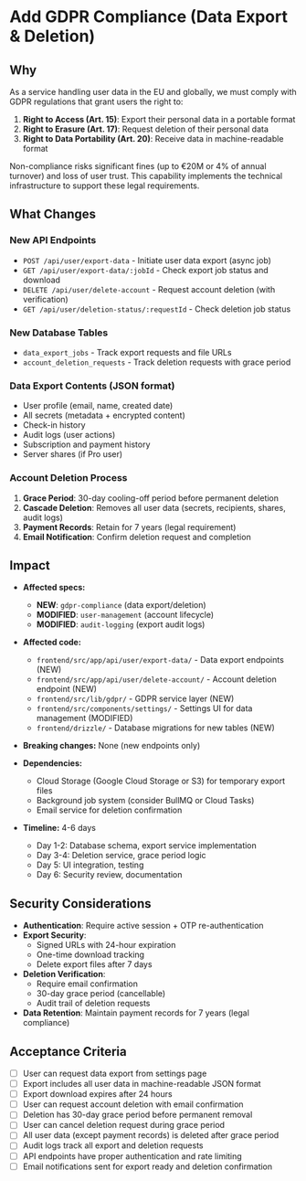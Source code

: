 # Add GDPR Compliance (Data Export & Deletion)

## Why

As a service handling user data in the EU and globally, we must comply with GDPR
regulations that grant users the right to:

1. **Right to Access (Art. 15)**: Export their personal data in a portable
   format
2. **Right to Erasure (Art. 17)**: Request deletion of their personal data
3. **Right to Data Portability (Art. 20)**: Receive data in machine-readable
   format

Non-compliance risks significant fines (up to €20M or 4% of annual turnover) and
loss of user trust. This capability implements the technical infrastructure to
support these legal requirements.

## What Changes

### New API Endpoints

- `POST /api/user/export-data` - Initiate user data export (async job)
- `GET /api/user/export-data/:jobId` - Check export job status and download
- `DELETE /api/user/delete-account` - Request account deletion (with
  verification)
- `GET /api/user/deletion-status/:requestId` - Check deletion job status

### New Database Tables

- `data_export_jobs` - Track export requests and file URLs
- `account_deletion_requests` - Track deletion requests with grace period

### Data Export Contents (JSON format)

- User profile (email, name, created date)
- All secrets (metadata + encrypted content)
- Check-in history
- Audit logs (user actions)
- Subscription and payment history
- Server shares (if Pro user)

### Account Deletion Process

1. **Grace Period**: 30-day cooling-off period before permanent deletion
2. **Cascade Deletion**: Removes all user data (secrets, recipients, shares,
   audit logs)
3. **Payment Records**: Retain for 7 years (legal requirement)
4. **Email Notification**: Confirm deletion request and completion

## Impact

- **Affected specs:**
  - **NEW**: `gdpr-compliance` (data export/deletion)
  - **MODIFIED**: `user-management` (account lifecycle)
  - **MODIFIED**: `audit-logging` (export audit logs)
- **Affected code:**
  - `frontend/src/app/api/user/export-data/` - Data export endpoints (NEW)
  - `frontend/src/app/api/user/delete-account/` - Account deletion endpoint
    (NEW)
  - `frontend/src/lib/gdpr/` - GDPR service layer (NEW)
  - `frontend/src/components/settings/` - Settings UI for data management
    (MODIFIED)
  - `frontend/drizzle/` - Database migrations for new tables (NEW)
- **Breaking changes:** None (new endpoints only)

- **Dependencies:**
  - Cloud Storage (Google Cloud Storage or S3) for temporary export files
  - Background job system (consider BullMQ or Cloud Tasks)
  - Email service for deletion confirmation
- **Timeline:** 4-6 days
  - Day 1-2: Database schema, export service implementation
  - Day 3-4: Deletion service, grace period logic
  - Day 5: UI integration, testing
  - Day 6: Security review, documentation

## Security Considerations

- **Authentication**: Require active session + OTP re-authentication
- **Export Security**:
  - Signed URLs with 24-hour expiration
  - One-time download tracking
  - Delete export files after 7 days
- **Deletion Verification**:
  - Require email confirmation
  - 30-day grace period (cancellable)
  - Audit trail of deletion requests
- **Data Retention**: Maintain payment records for 7 years (legal compliance)

## Acceptance Criteria

- [ ] User can request data export from settings page
- [ ] Export includes all user data in machine-readable JSON format
- [ ] Export download expires after 24 hours
- [ ] User can request account deletion with email confirmation
- [ ] Deletion has 30-day grace period before permanent removal
- [ ] User can cancel deletion request during grace period
- [ ] All user data (except payment records) is deleted after grace period
- [ ] Audit logs track all export and deletion requests
- [ ] API endpoints have proper authentication and rate limiting
- [ ] Email notifications sent for export ready and deletion confirmation
